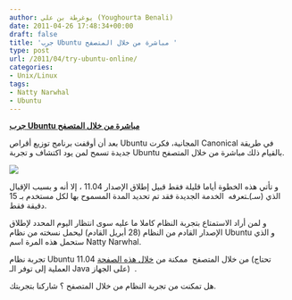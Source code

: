 ```yaml
---
author: يوغرطة بن علي (Youghourta Benali)
date: 2011-04-26 17:48:34+00:00
draft: false
title: 'جرب Ubuntu مباشرة من خلال المتصفح '
type: post
url: /2011/04/try-ubuntu-online/
categories:
- Unix/Linux
tags:
- Natty Narwhal
- Ubuntu
---
```


[**جرب Ubuntu مباشرة من خلال المتصفح**](https://www.it-scoop.com/2011/04/try-ubuntu-online/)


بعد أن أوقفت برنامج توزيع أقراص Ubuntu المجانية، فكرت Canonical في طريقة جديدة تسمح لمن يود اكتشاف و تجربة Ubuntu بالقيام ذلك مباشرة من خلال المتصفح.

[![](https://www.it-scoop.com/wp-content/uploads/2010/03/new-logo-ubuntu-300x79.png)
](https://www.it-scoop.com/2011/04/try-ubuntu-online/)

و تأتي هذه الخطوة أياما قليلة فقط قبيل إطلاق الإصدار 11.04 ، إلا أنه و بسبب الإقبال الذي (سـ)ـتعرفه  الخدمة الجديدة فقد تم تحديد المدة المسموح بها لكل مستخدم بـ 15 دقيقة فقط.

و لمن أراد الاستمتاع بتجربة النظام كاملا ما عليه سوى انتظار اليوم المحدد لإطلاق الإصدار القادم من النظام (28 أبريل القادم) ليحمل نسخته من نظام Ubuntu و الذي ستحمل هذه المرة اسم Natty Narwhal.

تجربة نظام Ubuntu 11.04 من خلال المتصفح  ممكنة من [خلال هذه الصفحة](http://try-ubuntu-beta.ec42.net/) (تحتاج العملية إلى توفر الـ Java على الجهاز)  .

هل تمكنت من تجربة النظام من خلال المتصفح ؟ شاركنا بتجربتك.


